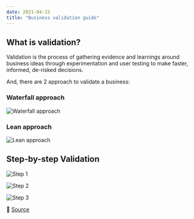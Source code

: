 ```yaml
---
date: 2021-04-15
title: "Business validation guide"
---
```


## What is validation?

Validation is the process of gathering evidence and learnings around business ideas through experimentation and user testing to make faster, informed, de-risked decisions.

And, there are 2 approach to validate a business:

### Waterfall approach

![Waterfall approach](https://i.imgur.com/08kLmHo.png)

### Lean approach

![Lean approach](https://i.imgur.com/VsGjXwa.png)

## Step-by-step Validation

![Step 1](https://i.imgur.com/sC96RVq.png)

![Step 2](https://i.imgur.com/AYL42OP.png)

![Step 3](https://i.imgur.com/5bDEZbn.png)

🚀 [Source](https://info.boardofinnovation.com/hubfs/Validation%20Guide%20compressed.pdf)